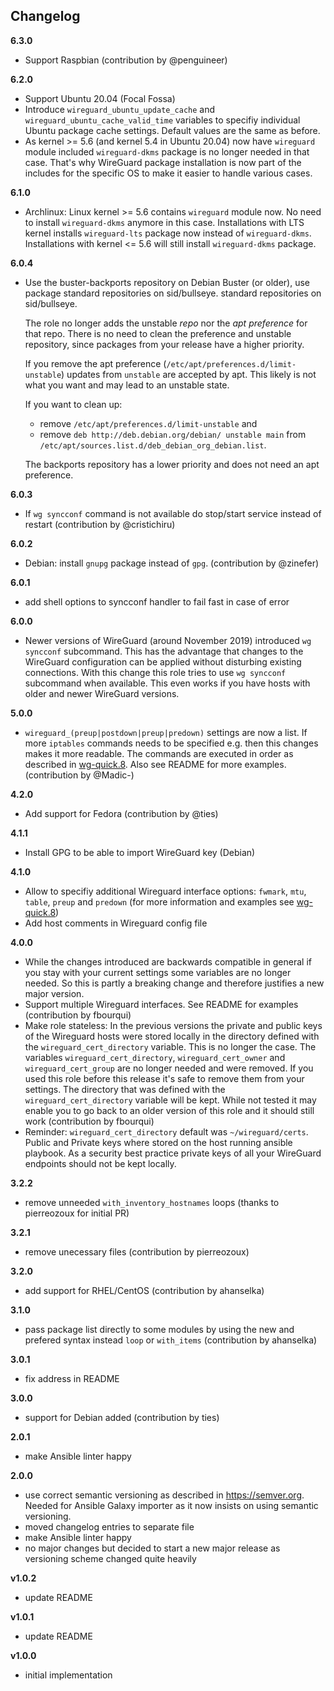 Changelog
---------

**6.3.0**

- Support Raspbian (contribution by @penguineer)

**6.2.0**

- Support Ubuntu 20.04 (Focal Fossa)
- Introduce `wireguard_ubuntu_update_cache` and `wireguard_ubuntu_cache_valid_time` variables to specifiy individual Ubuntu package cache settings. Default values are the same as before.
- As kernel >= 5.6 (and kernel 5.4 in Ubuntu 20.04) now have `wireguard` module included `wireguard-dkms` package is no longer needed in that case. That's why WireGuard package installation is now part of the includes for the specific OS to make it easier to handle various cases.

**6.1.0**

- Archlinux: Linux kernel >= 5.6 contains `wireguard` module now. No need to install `wireguard-dkms` anymore in this case. Installations with LTS kernel installs `wireguard-lts` package now instead of `wireguard-dkms`. Installations with kernel <= 5.6 will still install `wireguard-dkms` package.

**6.0.4**

- Use the buster-backports repository on Debian Buster (or older), use package standard repositories on sid/bullseye.
  standard repositories on sid/bullseye.

  The role no longer adds the unstable _repo_ nor the _apt preference_ for that repo. There is no need to clean the preference and unstable repository, since packages from your release have a higher priority.

  If you remove the apt preference (`/etc/apt/preferences.d/limit-unstable`) updates from `unstable` are accepted by apt. This likely is not what you want and may lead to an unstable state.

  If you want to clean up:
    * remove `/etc/apt/preferences.d/limit-unstable` and
    * remove `deb http://deb.debian.org/debian/ unstable main` from `/etc/apt/sources.list.d/deb_debian_org_debian.list`.

  The backports repository has a lower priority and does not need an apt preference.

**6.0.3**

- If `wg syncconf` command is not available do stop/start service instead of restart (contribution by @cristichiru)

**6.0.2**

- Debian: install `gnupg` package instead of `gpg`. (contribution by @zinefer)

**6.0.1**

- add shell options to syncconf handler to fail fast in case of error

**6.0.0**

- Newer versions of WireGuard (around November 2019) introduced `wg syncconf` subcommand. This has the advantage that changes to the WireGuard configuration can be applied without disturbing existing connections. With this change this role tries to use `wg syncconf` subcommand when available. This even works if you have hosts with older and newer WireGuard versions.

**5.0.0**

- `wireguard_(preup|postdown|preup|predown)` settings are now a list. If more `iptables` commands needs to be specified e.g. then this changes makes it more readable. The commands are executed in order as described in [wg-quick.8](https://git.zx2c4.com/wireguard-tools/about/src/man/wg-quick.8). Also see README for more examples. (contribution by @Madic-)

**4.2.0**

- Add support for Fedora (contribution by @ties)


**4.1.1**

- Install GPG to be able to import WireGuard key (Debian)

**4.1.0**

- Allow to specifiy additional Wireguard interface options: `fwmark`, `mtu`, `table`, `preup` and `predown` (for more information and examples see [wg-quick.8](https://git.zx2c4.com/WireGuard/about/src/tools/man/wg-quick.8))
- Add host comments in Wireguard config file

**4.0.0**

- While the changes introduced are backwards compatible in general if you stay with your current settings some variables are no longer needed. So this is partly a breaking change and therefore justifies a new major version.
- Support multiple Wireguard interfaces. See README for examples (contribution by fbourqui)
- Make role stateless: In the previous versions the private and public keys of the Wireguard hosts were stored locally in the directory defined with the `wireguard_cert_directory` variable. This is no longer the case. The variables `wireguard_cert_directory`, `wireguard_cert_owner` and `wireguard_cert_group` are no longer needed and were removed. If you used this role before this release it's safe to remove them from your settings. The directory that was defined with the `wireguard_cert_directory` variable will be kept. While not tested it may enable you to go back to an older version of this role and it should still work (contribution by fbourqui)
- Reminder: `wireguard_cert_directory` default was `~/wireguard/certs`. Public and Private keys where stored on the host running ansible playbook. As a security best practice private keys of all your WireGuard endpoints should not be kept locally.

**3.2.2**

- remove unneeded `with_inventory_hostnames` loops (thanks to pierreozoux for initial PR)

**3.2.1**

- remove unecessary files (contribution by pierreozoux)

**3.2.0**

- add support for RHEL/CentOS (contribution by ahanselka)

**3.1.0**

- pass package list directly to some modules by using the new and prefered syntax instead `loop` or `with_items` (contribution by ahanselka)

**3.0.1**

- fix address in README

**3.0.0**

- support for Debian added (contribution by ties)

**2.0.1**

- make Ansible linter happy

**2.0.0**

- use correct semantic versioning as described in https://semver.org. Needed for Ansible Galaxy importer as it now insists on using semantic versioning.
- moved changelog entries to separate file
- make Ansible linter happy
- no major changes but decided to start a new major release as versioning scheme changed quite heavily

**v1.0.2**

- update README

**v1.0.1**

- update README

**v1.0.0**

- initial implementation
